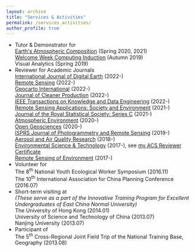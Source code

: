 ```yaml
---
layout: archive
title: "Services & Activities"
permalink: /services_activities/
author_profile: true
---
```


<!-- {% include base_path %} -->

- Tutor & Demonstrator for<br/>
  [Earth's Atmospheric Composition](https://sites.google.com/view/palmerteachinglab/home/atmoscomp?authuser=0) (Spring 2020, 2021)<br/>
  [Welcome Week Computing Induction](https://www.geos.ed.ac.uk/~gisteac/wkzero/) (Autumn 2019)<br/>
  Visual Analytics (Spring 2019)
- Reviewer for Academic Journals<br/>
  [International Journal of Digital Earth](https://mc.manuscriptcentral.com/ijde) (2022-)<br/>
  [Remote Sensing](https://www.mdpi.com/journal/remotesensing) (2022-)<br/>
  [Geocarto International](https://www.tandfonline.com/journals/tgei20) (2022-)<br/>
  [Journal of Cleaner Production](https://www.journals.elsevier.com/journal-of-cleaner-production) (2022-)<br/>
  [IEEE Transactions on Knowledge and Data Engineering](https://ieeexplore.ieee.org/xpl/RecentIssue.jsp?punumber=69) (2022-)<br/>
  [Remote Sensing Applications: Society and Environment](https://www.journals.elsevier.com/remote-sensing-applications-society-and-environment) (2021-)<br/>
  [Journal of the Royal Statistical Society: Series C](https://rss.onlinelibrary.wiley.com/journal/14679876) (2021-)<br/>
  [Atmospheric Environment](https://www.journals.elsevier.com/atmospheric-environment) (2020-)<br/>
  [Open Geosciences](https://www.degruyter.com/view/journals/geo/geo-overview.xml) (2020-)<br/>
  [ISPRS Journal of Photogrammetry and Remote Sensing](https://www.journals.elsevier.com/isprs-journal-of-photogrammetry-and-remote-sensing) (2019-)<br/>
  [Aerosol and Air Quality Research](http://www.aaqr.org/) (2018-)<br/>
  [Environmental Science & Technology](https://pubs.acs.org/journal/esthag) (2017-), see [my ACS Reviewer Certificate](https://feiyao-edinburgh.github.io/files/acs_reviewer_certificate.pdf)<br/>
  [Remote Sensing of Environment](https://www.journals.elsevier.com/remote-sensing-of-environment) (2017-)
- Volunteer for<br/>
  The 8<sup>th</sup> National Youth Ecological Worker Symposium (2016.11)<br/>
  The 10<sup>th</sup> International Association for China Planning Conference (2016.07)
- Short-term visiting at<br/>
  <i>(These serve as a part of the Innovative Training Program for Excellent Undergraduates of East China Normal University)</i><br/>
  The University of Hong Kong (2014.01)<br/>
  University of Science and Technology of China (2013.07)<br/>
  Nanjing University (2013.07)
- Participant of<br/>
  The 5<sup>th</sup> Cross-Regional Joint Field Trip of the National Training Base, Geography (2013.08)

